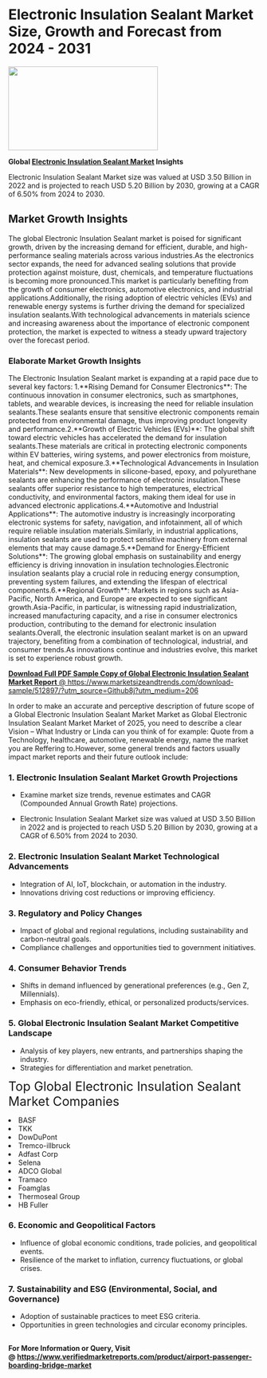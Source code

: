 <H1>Electronic Insulation Sealant Market Size, Growth and Forecast from 2024 - 2031</H1><img class="aligncenter size-medium wp-image-584254" src="https://thirdeyenews.in/wp-content/uploads/2024/09/Global-Market-Research-300x168.jpeg" alt="" width="300" height="168" /><p><strong>Global&nbsp;<a href="https://www.marketsizeandtrends.com/download-sample/512897/?utm_source=Github8j?utm_medium=206">Electronic Insulation Sealant Market</a> Insights</strong></p><p>Electronic Insulation Sealant Market size was valued at USD 3.50 Billion in 2022 and is projected to reach USD 5.20 Billion by 2030, growing at a CAGR of 6.50% from 2024 to 2030.</p><p><h2>Market Growth Insights</h2> The global Electronic Insulation Sealant market is poised for significant growth, driven by the increasing demand for efficient, durable, and high-performance sealing materials across various industries.As the electronics sector expands, the need for advanced sealing solutions that provide protection against moisture, dust, chemicals, and temperature fluctuations is becoming more pronounced.This market is particularly benefiting from the growth of consumer electronics, automotive electronics, and industrial applications.Additionally, the rising adoption of electric vehicles (EVs) and renewable energy systems is further driving the demand for specialized insulation sealants.With technological advancements in materials science and increasing awareness about the importance of electronic component protection, the market is expected to witness a steady upward trajectory over the forecast period.<a href="#"></a> <h3>Elaborate Market Growth Insights</h3> The Electronic Insulation Sealant market is expanding at a rapid pace due to several key factors: 1.**Rising Demand for Consumer Electronics**: The continuous innovation in consumer electronics, such as smartphones, tablets, and wearable devices, is increasing the need for reliable insulation sealants.These sealants ensure that sensitive electronic components remain protected from environmental damage, thus improving product longevity and performance.2.**Growth of Electric Vehicles (EVs)**: The global shift toward electric vehicles has accelerated the demand for insulation sealants.These materials are critical in protecting electronic components within EV batteries, wiring systems, and power electronics from moisture, heat, and chemical exposure.3.**Technological Advancements in Insulation Materials**: New developments in silicone-based, epoxy, and polyurethane sealants are enhancing the performance of electronic insulation.These sealants offer superior resistance to high temperatures, electrical conductivity, and environmental factors, making them ideal for use in advanced electronic applications.4.**Automotive and Industrial Applications**: The automotive industry is increasingly incorporating electronic systems for safety, navigation, and infotainment, all of which require reliable insulation materials.Similarly, in industrial applications, insulation sealants are used to protect sensitive machinery from external elements that may cause damage.5.**Demand for Energy-Efficient Solutions**: The growing global emphasis on sustainability and energy efficiency is driving innovation in insulation technologies.Electronic insulation sealants play a crucial role in reducing energy consumption, preventing system failures, and extending the lifespan of electrical components.6.**Regional Growth**: Markets in regions such as Asia-Pacific, North America, and Europe are expected to see significant growth.Asia-Pacific, in particular, is witnessing rapid industrialization, increased manufacturing capacity, and a rise in consumer electronics production, contributing to the demand for electronic insulation sealants.Overall, the electronic insulation sealant market is on an upward trajectory, benefiting from a combination of technological, industrial, and consumer trends.As innovations continue and industries evolve, this market is set to experience robust growth.<a href="#"></p><p><span class=""><strong>Download Full PDF Sample Copy of Global Electronic Insulation Sealant Market Report</strong> @ <a href="https://www.marketsizeandtrends.com/download-sample/512897/?utm_source=Github8j?utm_medium=206" target="_blank">https://www.marketsizeandtrends.com/download-sample/512897/?utm_source=Github8j?utm_medium=206</a></span></p><p>In order to make an accurate and perceptive description of future scope of a Global&nbsp;Electronic Insulation Sealant Market Market as Global&nbsp;Electronic Insulation Sealant Market Market of 2025, you need to describe a clear Vision &ndash; What Industry or Linda can you think of for example: Quote from a Technology, healthcare, automotive, renewable energy, name the market you are Reffering to.However, some general trends and factors usually impact market reports and their future outlook include:</p><h3>1.&nbsp;<strong>Electronic Insulation Sealant Market Growth Projections</strong></h3><ul><li>Examine market size trends, revenue estimates and CAGR (Compounded Annual Growth Rate) projections.</li><li><p>Electronic Insulation Sealant Market size was valued at USD 3.50 Billion in 2022 and is projected to reach USD 5.20 Billion by 2030, growing at a CAGR of 6.50% from 2024 to 2030.</p></li></ul><h3>2.&nbsp;<strong>Electronic Insulation Sealant Market Technological Advancements</strong></h3><ul><li>Integration of AI, IoT, blockchain, or automation in the industry.</li><li>Innovations driving cost reductions or improving efficiency.</li></ul><h3>3.&nbsp;<strong>Regulatory and Policy Changes</strong></h3><ul><li>Impact of global and regional regulations, including sustainability and carbon-neutral goals.</li><li>Compliance challenges and opportunities tied to government initiatives.</li></ul><h3>4.&nbsp;<strong>Consumer Behavior Trends</strong></h3><ul><li>Shifts in demand influenced by generational preferences (e.g., Gen Z, Millennials).</li><li>Emphasis on eco-friendly, ethical, or personalized products/services.</li></ul><h3>5.&nbsp;<strong>Global Electronic Insulation Sealant Market Competitive Landscape</strong></h3><ul><li>Analysis of key players, new entrants, and partnerships shaping the industry.</li><li>Strategies for differentiation and market penetration.</li></ul><p data-pm-slice="1 1 []"><span style="color: inherit; font-family: inherit; font-size: 25px;">Top Global Electronic Insulation Sealant Market Companies</span></p><div class="" data-test-id=""><p><li>BASF</li><li> TKK</li><li> DowDuPont</li><li> Tremco-illbruck</li><li> Adfast Corp</li><li> Selena</li><li> ADCO Global</li><li> Tramaco</li><li> Foamglas</li><li> Thermoseal Group</li><li> HB Fuller</li></p></div><h3>6.&nbsp;<strong>Economic and Geopolitical Factors</strong></h3><ul><li>Influence of global economic conditions, trade policies, and geopolitical events.</li><li>Resilience of the market to inflation, currency fluctuations, or global crises.</li></ul><h3>7.&nbsp;<strong>Sustainability and ESG (Environmental, Social, and Governance)</strong></h3><ul><li>Adoption of sustainable practices to meet ESG criteria.</li><li>Opportunities in green technologies and circular economy principles.</li></ul><h2><strong style="font-size: 14px;">For More Information or Query, Visit @&nbsp;</strong><a style="background-color: #ffffff; font-size: 14px;" href="https://www.marketsizeandtrends.com/report/electronic-insulation-sealant-market/" target="_blank">https://www.verifiedmarketreports.com/product/airport-passenger-boarding-bridge-market</a></h2>
